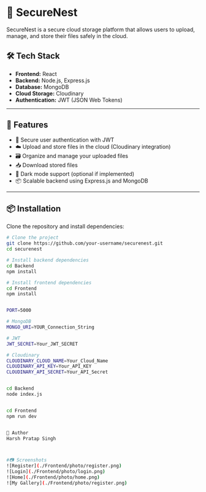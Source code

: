 # 🔐 SecureNest

SecureNest is a secure cloud storage platform that allows users to upload, manage, and store their files safely in the cloud.

## 🛠️ Tech Stack

- **Frontend:** React  
- **Backend:** Node.js, Express.js  
- **Database:** MongoDB  
- **Cloud Storage:** Cloudinary  
- **Authentication:** JWT (JSON Web Tokens)

---

## 🚀 Features

- 🔐 Secure user authentication with JWT  
- ☁️ Upload and store files in the cloud (Cloudinary integration)  
- 🗃️ Organize and manage your uploaded files  
- 📥 Download stored files  
- 🌙 Dark mode support (optional if implemented)  
- 📦 Scalable backend using Express.js and MongoDB

---

## 📦 Installation

Clone the repository and install dependencies:

```bash
# Clone the project
git clone https://github.com/your-username/securenest.git
cd securenest

# Install backend dependencies
cd Backend
npm install

# Install frontend dependencies
cd Frontend
npm install


PORT=5000

# MongoDB
MONGO_URI=YOUR_Connection_String

# JWT
JWT_SECRET=Your_JWT_SECRET

# Cloudinary
CLOUDINARY_CLOUD_NAME=Your_Cloud_Name
CLOUDINARY_API_KEY=Your_API_KEY
CLOUDINARY_API_SECRET=Your_API_Secret


cd Backend
node index.js


cd Frontend
npm run dev


👤 Author
Harsh Pratap Singh



#📷 Screenshots
![Register](./Frontend/photo/register.png)
![Login](./Frontend/photo/login.png)
![Home](./Frontend/photo/home.png)
![My Gallery](./Frontend/photo/register.png)